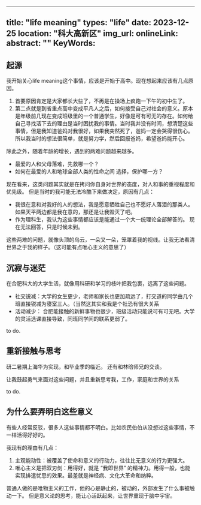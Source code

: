 
---
title: "life meaning"
types: "life"
date: 2023-12-25
location: "科大高新区"
img_url: 
onlineLink: 
abstract: ""
KeyWords:
---


## 起源

我开始关心life meaning这个事情，应该是开始于高中。现在想起来应该有几点原因。

1. 首要原因肯定是大家都长大些了，不再是在操场上疯跑一下午的初中生了。
2. 第二点就是到省重点高中变成平凡人之后，如何接受自己对社会的意义。原本是年级前几现在变成班级里的一个普通学生，好像是可有可无的存在。如何给自己寻找活下去的理由是当时困扰我的事情。当时我并没有时间，想清楚这些事情，但是我知道爸妈对我很好，如果我突然死了，爸妈一定会哭得很伤心。所以我当时的想法很简单，就是努力学，然后回报爸妈，希望爸妈能开心。

除此之外，随着年龄的增长，遇到的两难问题越来越多。

- 最爱的人和父母落难，先救哪一个？
- 如何在最爱的人和地球全部人类的性命之间 选择，保护哪一方？

现在看来，这类问题其实就是在拷问你自身对世界的态度，对人和事的重视程度和优先级。 但是当时的我可能无法冷酷下来做决定，原因有几点：

- 我很在意和对我好的人的想法，我是愿意牺牲自己也不愿好人落泪的那类人。如果天平两边都是我在意的，那还是让我毁灭了吧。
- 作为理科生，我认为这些事情都应该是能通过一个大一统理论全部解答的。 现在无法回答，只是时候未到。

这些两难的问题，就像头顶的乌云，一朵又一朵，笼罩着我的视线。让我无法看清世界之于我的样子。（这可能有点唯心主义的意思了）

## 沉寂与迷茫

在合肥科大的大学生活，就像用科研和学习的枝叶把我包裹，远离了这些问题。

- 社交锐减：大学的女生更少，老师和家长也更加疏远了，打交道的同学由几个班直接锐减为寝室三人。（当然这其实和我是个社恐有很大关系
- 活动减少： 合肥能接触的新鲜事物也很少，班级活动只能说可有可无吧。大学的灵活选课直接导致，同班同学间的联系更弱了。

to do.

## 重新接触与思考

研二暑期上海华为实现，和毕业季的临近。 还有和林晗师兄的交谈。

让我鼓起勇气来面对这些问题，并且重新思考我，工作，家庭和世界的关系

to do.


## 为什么要弄明白这些意义

有些人经常反驳，很多人这些事情都不明白。比如农民伯伯从没想过这些事情，不一样活得好好的。

我现有的理由有几点：

1. 主观能动性：被覆盖了使命和意义的行动力，往往比无意义的行为更强大。
2. 唯心主义是把双刃剑：用得好，就是 “我即世界” 的精神力。用得一般，也能实现排遣忧思的效果。最差就是神经病、文化大革命和纳粹。

普通人做的是唯物主义的工作，他的心是静止的，被动的，外部发生了什么事被触动一下。 但是意义论的思考，能让心活跃起来，让世界重现于脑中宇宙。



